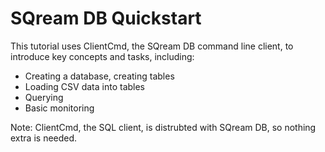 # SQream DB Quickstart
This tutorial uses ClientCmd, the SQream DB command line client, to introduce key concepts and tasks, including:
* Creating a database, creating tables
* Loading CSV data into tables
* Querying
* Basic monitoring

Note: ClientCmd, the SQL client, is distrubted with SQream DB, so nothing extra is needed.

##
